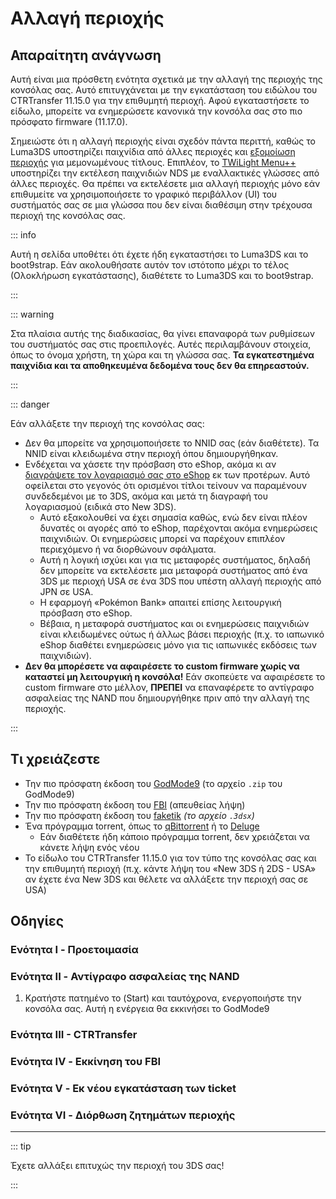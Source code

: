 # Αλλαγή περιοχής

## Απαραίτητη ανάγνωση

Αυτή είναι μια πρόσθετη ενότητα σχετικά με την αλλαγή της περιοχής της κονσόλας σας. Αυτό επιτυγχάνεται με την εγκατάσταση του ειδώλου του CTRTransfer 11.15.0 για την επιθυμητή περιοχή. Αφού εγκαταστήσετε το είδωλο, μπορείτε να ενημερώσετε κανονικά την κονσόλα σας στο πιο πρόσφατο firmware (11.17.0).

Σημειώστε ότι η αλλαγή περιοχής είναι σχεδόν πάντα περιττή, καθώς το Luma3DS υποστηρίζει παιχνίδια από άλλες περιοχές και [εξομοίωση περιοχής](https://github.com/LumaTeam/Luma3DS/wiki/Optional-features) για μεμονωμένους τίτλους. Επιπλέον, το [TWiLight Menu++](https://github.com/DS-Homebrew/TWiLightMenu/releases) υποστηρίζει την εκτέλεση παιχνιδιών NDS με εναλλακτικές γλώσσες από άλλες περιοχές. Θα πρέπει να εκτελέσετε μια αλλαγή περιοχής μόνο εάν επιθυμείτε να χρησιμοποιήσετε το γραφικό περιβάλλον (UI) του συστήματός σας σε μια γλώσσα που δεν είναι διαθέσιμη στην τρέχουσα περιοχή της κονσόλας σας.

::: info

Αυτή η σελίδα υποθέτει ότι έχετε ήδη εγκαταστήσει το Luma3DS και το boot9strap. Εάν ακολουθήσατε αυτόν τον ιστότοπο μέχρι το τέλος (Ολοκλήρωση εγκατάστασης), διαθέτετε το Luma3DS και το boot9strap.

:::

::: warning

Στα πλαίσια αυτής της διαδικασίας, θα γίνει επαναφορά των ρυθμίσεων του συστήματός σας στις προεπιλογές. Αυτές περιλαμβάνουν στοιχεία, όπως το όνομα χρήστη, τη χώρα και τη γλώσσα σας. **Τα εγκατεστημένα παιχνίδια και τα αποθηκευμένα δεδομένα τους δεν θα επηρεαστούν.**

:::

::: danger

Εάν αλλάξετε την περιοχή της κονσόλας σας:

- Δεν θα μπορείτε να χρησιμοποιήσετε το NNID σας (εάν διαθέτετε). Τα NNID είναι κλειδωμένα στην περιοχή όπου δημιουργήθηκαν.
- Ενδέχεται να χάσετε την πρόσβαση στο eShop, ακόμα κι αν [διαγράψετε τον λογαριασμό σας στο eShop](https://en-americas-support.nintendo.com/app/answers/detail/a_id/74/~/how-to-delete-a-nintendo-eshop-account) εκ των προτέρων. Αυτό οφείλεται στο γεγονός ότι ορισμένοι τίτλοι τείνουν να παραμένουν συνδεδεμένοι με το 3DS, ακόμα και μετά τη διαγραφή του λογαριασμού (ειδικά στο New 3DS).
  - Αυτό εξακολουθεί να έχει σημασία καθώς, ενώ δεν είναι πλέον δυνατές οι αγορές από το eShop, παρέχονται ακόμα ενημερώσεις παιχνιδιών. Οι ενημερώσεις μπορεί να παρέχουν επιπλέον περιεχόμενο ή να διορθώνουν σφάλματα.
  - Αυτή η λογική ισχύει και για τις μεταφορές συστήματος, δηλαδή δεν μπορείτε να εκτελέσετε μια μεταφορά συστήματος από ένα 3DS με περιοχή USA σε ένα 3DS που υπέστη αλλαγή περιοχής από JPN σε USA.
  - Η εφαρμογή «Pokémon Bank» απαιτεί επίσης λειτουργική πρόσβαση στο eShop.
  - Βέβαια, η μεταφορά συστήματος και οι ενημερώσεις παιχνιδιών είναι κλειδωμένες ούτως ή άλλως βάσει περιοχής (π.χ. το ιαπωνικό eShop διαθέτει ενημερώσεις μόνο για τις ιαπωνικές εκδόσεις των παιχνιδιών).
- **Δεν θα μπορέσετε να αφαιρέσετε το custom firmware χωρίς να καταστεί μη λειτουργική η κονσόλα!** Εάν σκοπεύετε να αφαιρέσετε το custom firmware στο μέλλον, **ΠΡΕΠΕΙ** να επαναφέρετε το αντίγραφο ασφαλείας της NAND που δημιουργήθηκε πριν από την αλλαγή της περιοχής.

:::

## Τι χρειάζεστε

- Την πιο πρόσφατη έκδοση του [GodMode9](https://github.com/d0k3/GodMode9/releases/latest) (το αρχείο `.zip` του GodMode9)
- Την πιο πρόσφατη έκδοση του [FBI](https://github.com/lifehackerhansol/FBI/releases/download/2.6.1/FBI.3dsx) (απευθείας λήψη)
- Την πιο πρόσφατη έκδοση του [faketik](https://github.com/ihaveamac/faketik/releases/latest) _(το αρχείο `.3dsx`)_
- Ένα πρόγραμμα torrent, όπως το [qBittorrent](https://www.qbittorrent.org/download.php) ή το [Deluge](http://dev.deluge-torrent.org/wiki/Download)
  - Εάν διαθέτετε ήδη κάποιο πρόγραμμα torrent, δεν χρειάζεται να κάνετε λήψη ενός νέου
- Το είδωλο του CTRTransfer 11.15.0 για τον τύπο της κονσόλας σας και την επιθυμητή περιοχή (π.χ. κάντε λήψη του «New 3DS ή 2DS - USA» αν έχετε ένα New 3DS και θέλετε να αλλάξετε την περιοχή σας σε USA)

<!--@include: ./_include/ctrtransfer-images.md -->

## Οδηγίες

### Ενότητα I - Προετοιμασία

<!--@include: ./_include/ctrtransfer-prep.md -->

### Ενότητα II - Αντίγραφο ασφαλείας της NAND

1. Κρατήστε πατημένο το (Start) και ταυτόχρονα, ενεργοποιήστε την κονσόλα σας. Αυτή η ενέργεια θα εκκινήσει το GodMode9

<!--@include: ./_include/nand-backup.md -->

### Ενότητα III - CTRTransfer

<!--@include: ./_include/ctrtransfer-main.md -->

### Ενότητα IV - Εκκίνηση του FBI

<!--@include: ./_include/launch-hbl-dlp.md -->

### Ενότητα V - Εκ νέου εγκατάσταση των ticket

<!--@include: ./_include/ctrtransfer-ticket-copy.md -->

### Ενότητα VI - Διόρθωση ζητημάτων περιοχής

<!--@include: ./_include/ctrnand-datayeet.md -->

___

::: tip

Έχετε αλλάξει επιτυχώς την περιοχή του 3DS σας!

:::
